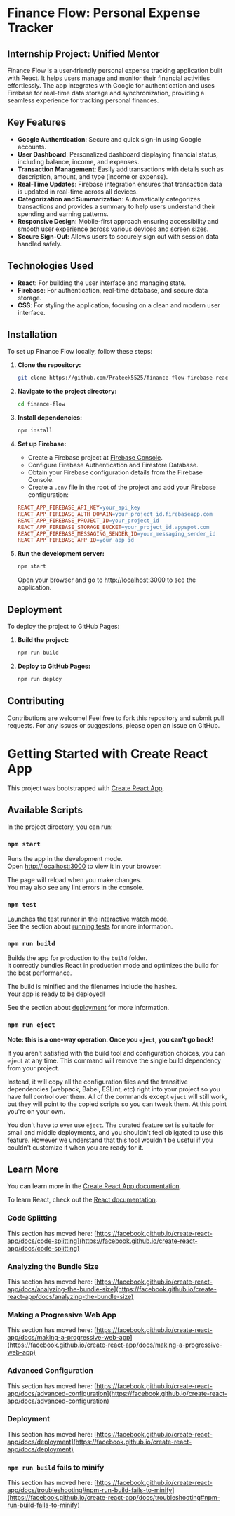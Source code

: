 # Finance Flow: Personal Expense Tracker
## Internship Project: Unified Mentor

Finance Flow is a user-friendly personal expense tracking application built with React. It helps users manage and monitor their financial activities effortlessly. The app integrates with Google for authentication and uses Firebase for real-time data storage and synchronization, providing a seamless experience for tracking personal finances.

## Key Features

- **Google Authentication**: Secure and quick sign-in using Google accounts.
- **User Dashboard**: Personalized dashboard displaying financial status, including balance, income, and expenses.
- **Transaction Management**: Easily add transactions with details such as description, amount, and type (income or expense).
- **Real-Time Updates**: Firebase integration ensures that transaction data is updated in real-time across all devices.
- **Categorization and Summarization**: Automatically categorizes transactions and provides a summary to help users understand their spending and earning patterns.
- **Responsive Design**: Mobile-first approach ensuring accessibility and smooth user experience across various devices and screen sizes.
- **Secure Sign-Out**: Allows users to securely sign out with session data handled safely.

## Technologies Used

- **React**: For building the user interface and managing state.
- **Firebase**: For authentication, real-time database, and secure data storage.
- **CSS**: For styling the application, focusing on a clean and modern user interface.

## Installation

To set up Finance Flow locally, follow these steps:

1. **Clone the repository:**

    ```bash
    git clone https://github.com/Prateek5525/finance-flow-firebase-react.git
    ```

2. **Navigate to the project directory:**

    ```bash
    cd finance-flow
    ```

3. **Install dependencies:**

    ```bash
    npm install
    ```

4. **Set up Firebase:**

    - Create a Firebase project at [Firebase Console](https://console.firebase.google.com/).
    - Configure Firebase Authentication and Firestore Database.
    - Obtain your Firebase configuration details from the Firebase Console.
    - Create a `.env` file in the root of the project and add your Firebase configuration:

    ```makefile
    REACT_APP_FIREBASE_API_KEY=your_api_key
    REACT_APP_FIREBASE_AUTH_DOMAIN=your_project_id.firebaseapp.com
    REACT_APP_FIREBASE_PROJECT_ID=your_project_id
    REACT_APP_FIREBASE_STORAGE_BUCKET=your_project_id.appspot.com
    REACT_APP_FIREBASE_MESSAGING_SENDER_ID=your_messaging_sender_id
    REACT_APP_FIREBASE_APP_ID=your_app_id
    ```

5. **Run the development server:**

    ```bash
    npm start
    ```

    Open your browser and go to [http://localhost:3000](http://localhost:3000) to see the application.

## Deployment

To deploy the project to GitHub Pages:

1. **Build the project:**

    ```bash
    npm run build
    ```

2. **Deploy to GitHub Pages:**

    ```bash
    npm run deploy
    ```


## Contributing

Contributions are welcome! Feel free to fork this repository and submit pull requests. For any issues or suggestions, please open an issue on GitHub.


# Getting Started with Create React App

This project was bootstrapped with [Create React App](https://github.com/facebook/create-react-app).

## Available Scripts

In the project directory, you can run:

### `npm start`

Runs the app in the development mode.\
Open [http://localhost:3000](http://localhost:3000) to view it in your browser.

The page will reload when you make changes.\
You may also see any lint errors in the console.

### `npm test`

Launches the test runner in the interactive watch mode.\
See the section about [running tests](https://facebook.github.io/create-react-app/docs/running-tests) for more information.

### `npm run build`

Builds the app for production to the `build` folder.\
It correctly bundles React in production mode and optimizes the build for the best performance.

The build is minified and the filenames include the hashes.\
Your app is ready to be deployed!

See the section about [deployment](https://facebook.github.io/create-react-app/docs/deployment) for more information.

### `npm run eject`

**Note: this is a one-way operation. Once you `eject`, you can't go back!**

If you aren't satisfied with the build tool and configuration choices, you can `eject` at any time. This command will remove the single build dependency from your project.

Instead, it will copy all the configuration files and the transitive dependencies (webpack, Babel, ESLint, etc) right into your project so you have full control over them. All of the commands except `eject` will still work, but they will point to the copied scripts so you can tweak them. At this point you're on your own.

You don't have to ever use `eject`. The curated feature set is suitable for small and middle deployments, and you shouldn't feel obligated to use this feature. However we understand that this tool wouldn't be useful if you couldn't customize it when you are ready for it.

## Learn More

You can learn more in the [Create React App documentation](https://facebook.github.io/create-react-app/docs/getting-started).

To learn React, check out the [React documentation](https://reactjs.org/).

### Code Splitting

This section has moved here: [https://facebook.github.io/create-react-app/docs/code-splitting](https://facebook.github.io/create-react-app/docs/code-splitting)

### Analyzing the Bundle Size

This section has moved here: [https://facebook.github.io/create-react-app/docs/analyzing-the-bundle-size](https://facebook.github.io/create-react-app/docs/analyzing-the-bundle-size)

### Making a Progressive Web App

This section has moved here: [https://facebook.github.io/create-react-app/docs/making-a-progressive-web-app](https://facebook.github.io/create-react-app/docs/making-a-progressive-web-app)

### Advanced Configuration

This section has moved here: [https://facebook.github.io/create-react-app/docs/advanced-configuration](https://facebook.github.io/create-react-app/docs/advanced-configuration)

### Deployment

This section has moved here: [https://facebook.github.io/create-react-app/docs/deployment](https://facebook.github.io/create-react-app/docs/deployment)

### `npm run build` fails to minify

This section has moved here: [https://facebook.github.io/create-react-app/docs/troubleshooting#npm-run-build-fails-to-minify](https://facebook.github.io/create-react-app/docs/troubleshooting#npm-run-build-fails-to-minify)
